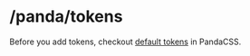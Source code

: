 # /panda/tokens

Before you add tokens, checkout [default tokens](https://panda-css.com/docs/customization/theme) in PandaCSS.
